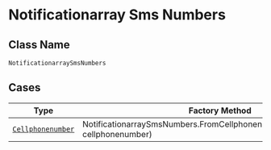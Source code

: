 
# Notificationarray Sms Numbers

## Class Name

`NotificationarraySmsNumbers`

## Cases

| Type | Factory Method |
|  --- | --- |
| [`Cellphonenumber`](../../../doc/models/cellphonenumber.md) | NotificationarraySmsNumbers.FromCellphonenumber(Cellphonenumber cellphonenumber) |

